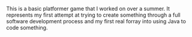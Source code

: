 This is a basic platformer game that I worked on over a summer. It represents my first attempt at trying to create something through a full software development process and my first real forray into using Java to code something.
